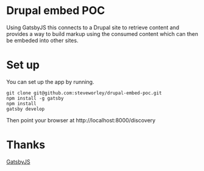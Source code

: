 # Drupal embed POC

Using GatsbyJS this connects to a Drupal site to retrieve content and provides a way to build markup using the consumed content which can then be embeded into other sites.

# Set up

You can set up the app by running.

```
git clone git@github.com:steveworley/drupal-embed-poc.git
npm install -g gatsby
npm install
gatsby develop
```

Then point your browser at http://localhost:8000/discovery

# Thanks

[GatsbyJS](https://gatsbyjs.org)

